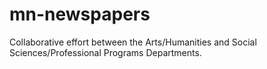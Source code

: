 # mn-newspapers
Collaborative effort between the Arts/Humanities and Social Sciences/Professional Programs Departments.

